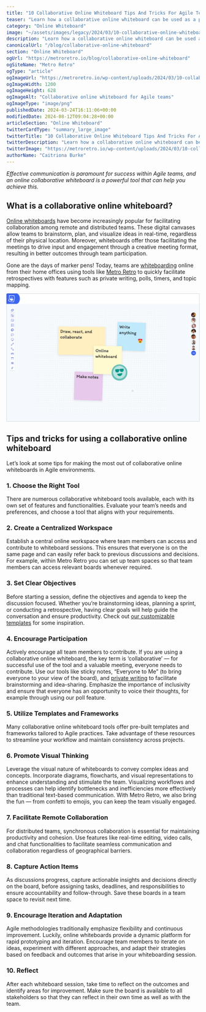 ```yaml
---
title: "10 Collaborative Online Whiteboard Tips And Tricks For Agile Teams"
teaser: "Learn how a collaborative online whiteboard can be used as a powerful tool by Agile teams to improve communication."
category: "Online Whiteboard"
image: "~/assets/images/legacy/2024/03/10-collaborative-online-whiteboard-tips-and-tricks-for-agile-teams.png"
description: "Learn how a collaborative online whiteboard can be used as a powerful tool by Agile teams to improve communication."
canonicalUrl: "/blog/collaborative-online-whiteboard"
section: "Online Whiteboard"
ogUrl: "https://metroretro.io/blog/collaborative-online-whiteboard"
ogSiteName: "Metro Retro"
ogType: "article"
ogImageUrl: "https://metroretro.io/wp-content/uploads/2024/03/10-collaborative-online-whiteboard-tips-and-tricks-for-agile-teams.png"
ogImageWidth: 1200
ogImageHeight: 628
ogImageAlt: "Collaborative online whiteboard for Agile teams"
ogImageType: "image/png"
publishedDate: 2024-03-24T16:11:06+00:00
modifiedDate: 2024-08-12T09:04:28+00:00
articleSection: "Online Whiteboard"
twitterCardType: "summary_large_image"
twitterTitle: "10 Collaborative Online Whiteboard Tips And Tricks For Agile Teams | Metro Retro"
twitterDescription: "Learn how a collaborative online whiteboard can be used as a powerful tool by Agile teams to improve communication."
twitterImage: "https://metroretro.io/wp-content/uploads/2024/03/10-collaborative-online-whiteboard-tips-and-tricks-for-agile-teams.png"
authorName: "Caitriona Burke"
---
```


_Effective communication is paramount for success within Agile teams, and an online collaborative whiteboard is a powerful tool that can help you achieve this._

## What is a collaborative online whiteboard?

[Online whiteboards](/online-whiteboard) have become increasingly popular for facilitating collaboration among remote and distributed teams. These digital canvases allow teams to brainstorm, plan, and visualize ideas in real-time, regardless of their physical location. Moreover, whiteboards offer those facilitating the meetings to drive input and engagement through a creative meeting format, resulting in better outcomes through team participation. 

Gone are the days of marker pens! Today, teams are [whiteboarding](/blog/what-is-whiteboarding) online from their home offices using tools like [Metro Retro](/) to quickly facilitate retrospectives with features such as private writing, polls, timers, and topic mapping.

![](../../assets/images/legacy/2024/03/What-is-whiteboarding-1-1024x679.png)

## Tips and tricks for using a collaborative online whiteboard

Let’s look at some tips for making the most out of collaborative online whiteboards in Agile environments.

### 1\. Choose the Right Tool

There are numerous collaborative whiteboard tools available, each with its own set of features and functionalities. Evaluate your team’s needs and preferences, and choose a tool that aligns with your requirements.

### 2\. Create a Centralized Workspace

Establish a central online workspace where team members can access and contribute to whiteboard sessions. This ensures that everyone is on the same page and can easily refer back to previous discussions and decisions. For example, within Metro Retro you can set up team spaces so that team members can access relevant boards whenever required.

### 3\. Set Clear Objectives

Before starting a session, define the objectives and agenda to keep the discussion focused. Whether you’re brainstorming ideas, planning a sprint, or conducting a retrospective, having clear goals will help guide the conversation and ensure productivity. Check out [our customizable templates](/templates) for some inspiration.

### 4\. Encourage Participation

Actively encourage all team members to contribute. If you are using a collaborative online whiteboard, the key term is ‘collaborative’ — for successful use of the tool and a valuable meeting, everyone needs to contribute. Use our tools like sticky notes, “Everyone to Me” (to bring everyone to your view of the board), and [private writing](https://docs.metroretro.io/on-the-board/how-to-hide-and-reveal-sticky-notes) to facilitate brainstorming and idea-sharing. Emphasize the importance of inclusivity and ensure that everyone has an opportunity to voice their thoughts, for example through using our poll feature.

### 5\. Utilize Templates and Frameworks

Many collaborative online whiteboard tools offer pre-built templates and frameworks tailored to Agile practices. Take advantage of these resources to streamline your workflow and maintain consistency across projects.

### 6\. Promote Visual Thinking

Leverage the visual nature of whiteboards to convey complex ideas and concepts. Incorporate diagrams, flowcharts, and visual representations to enhance understanding and stimulate the team. Visualizing workflows and processes can help identify bottlenecks and inefficiencies more effectively than traditional text-based communication. With Metro Retro, we also bring the fun — from confetti to emojis, you can keep the team visually engaged.

### 7\. Facilitate Remote Collaboration

For distributed teams, synchronous collaboration is essential for maintaining productivity and cohesion. Use features like real-time editing, video calls, and chat functionalities to facilitate seamless communication and collaboration regardless of geographical barriers.

### 8\. Capture Action Items

As discussions progress, capture actionable insights and decisions directly on the board, before assigning tasks, deadlines, and responsibilities to ensure accountability and follow-through. Save these boards in a team space to revisit next time.

### 9\. Encourage Iteration and Adaptation

Agile methodologies traditionally emphasize flexibility and continuous improvement. Luckily, online whiteboards provide a dynamic platform for rapid prototyping and iteration. Encourage team members to iterate on ideas, experiment with different approaches, and adapt their strategies based on feedback and outcomes that arise in your whiteboarding session.

### 10\. Reflect 

After each whiteboard session, take time to reflect on the outcomes and identify areas for improvement. Make sure the board is available to all stakeholders so that they can reflect in their own time as well as with the team.
